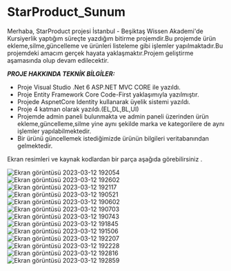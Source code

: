 # StarProduct_Sunum

Merhaba, StarProduct projesi İstanbul - Beşiktaş Wissen Akademi'de Kursiyerlik yaptığım süreçte yazdığım bitirme projemdir.Bu projemde ürün ekleme,silme,güncelleme ve ürünleri listeleme gibi işlemler yapılmaktadır.Bu projemdeki amacım gerçek hayata yaklaşmaktır.Projem geliştirme aşamasında olup devam edilecektir.

***PROJE HAKKINDA TEKNİK BİLGİLER:***

- Proje Visual Studio .Net 6 ASP.NET MVC CORE ile yazıldı.
- Proje Entity Framework Core Code-First yaklaşımıyla yazılmıştır.
- Projede AspnetCore Identity kullanarak üyelik sistemi yazıldı.
- Proje 4 katman olarak yazıldı.(EL,DL,BL,UI)
- Projemde admin paneli bulunmakta ve admin paneli üzerinden ürün ekleme,güncelleme,silme yine aynı şekilde marka ve kategorilere de aynı işlemler yapılabilmektedir.
- Bir ürünü güncellemek istediğimizde ürünün bilgileri veritabanından gelmektedir.

Ekran resimleri ve kaynak kodlardan bir parça aşağıda görebilirsiniz .

![Ekran görüntüsü 2023-03-12 192054](https://user-images.githubusercontent.com/118689173/224568086-63715b5e-1874-402a-a697-2a061053530d.png)
![Ekran görüntüsü 2023-03-12 192602](https://user-images.githubusercontent.com/118689173/224568090-875bcc9d-aeac-45ac-8bcf-6d1fb2afce09.png)
![Ekran görüntüsü 2023-03-12 192117](https://user-images.githubusercontent.com/118689173/224568103-115d2f22-df7b-4a5a-8c5d-6a3c1b0e5943.png)
![Ekran görüntüsü 2023-03-12 190521](https://user-images.githubusercontent.com/118689173/224568113-86e8ec54-4186-4627-92d0-7c9c62bf7e19.png)
![Ekran görüntüsü 2023-03-12 190602](https://user-images.githubusercontent.com/118689173/224568117-97e8075d-9340-42f6-9fd5-d32a8b775db9.png)
![Ekran görüntüsü 2023-03-12 190703](https://user-images.githubusercontent.com/118689173/224568122-e98f5c68-df61-40c0-ab7c-02a4b25270eb.png)
![Ekran görüntüsü 2023-03-12 190743](https://user-images.githubusercontent.com/118689173/224568128-6c058a39-2b0e-4c5a-a1c2-ebfe6a39aa1a.png)
![Ekran görüntüsü 2023-03-12 191845](https://user-images.githubusercontent.com/118689173/224568145-c472bc18-501b-43c4-943e-568b0d91b1a5.png)
![Ekran görüntüsü 2023-03-12 191506](https://user-images.githubusercontent.com/118689173/224568148-225c2d7f-dd03-44a6-b9a0-c9583a4fa9a0.png)
![Ekran görüntüsü 2023-03-12 192207](https://user-images.githubusercontent.com/118689173/224568152-6c3eae58-75b0-44e4-bc3c-cb9d625428fd.png)
![Ekran görüntüsü 2023-03-12 192228](https://user-images.githubusercontent.com/118689173/224568156-c6c20ca7-6e21-45c5-8780-032611ae088f.png)
![Ekran görüntüsü 2023-03-12 192816](https://user-images.githubusercontent.com/118689173/224568158-29866c30-2d3a-4312-a853-31669b416b39.png)
![Ekran görüntüsü 2023-03-12 192859](https://user-images.githubusercontent.com/118689173/224568159-da36174c-86c5-4fc3-b15c-20a9e1b00a1e.png)
